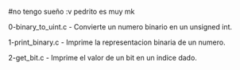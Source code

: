 #no tengo sueño :v pedrito es muy mk

0-binary_to_uint.c - Convierte un numero binario en un unsigned int.

1-print_binary.c -  Imprime la representacion binaria de un numero.

2-get_bit.c - Imprime el valor de un bit en un indice dado.